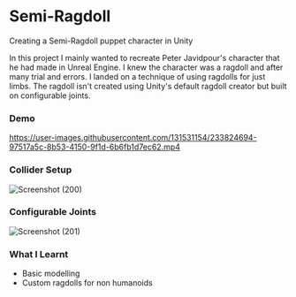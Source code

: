 # Semi-Ragdoll
Creating a Semi-Ragdoll puppet character in Unity

In this project I mainly wanted to recreate Peter Javidpour's character that he had made in Unreal Engine. I knew the character was a ragdoll and after many trial and errors. I landed on a technique of using ragdolls for just limbs. The ragdoll isn't created using Unity's default ragdoll creator but built on configurable joints.


### Demo
https://user-images.githubusercontent.com/131531154/233824694-97517a5c-8b53-4150-9f1d-6b6fb1d7ec62.mp4

### Collider Setup
![Screenshot (200)](https://user-images.githubusercontent.com/131531154/233824179-a2417f27-4689-4274-8fba-e8b84f10b3bf.png)

### Configurable Joints
![Screenshot (201)](https://user-images.githubusercontent.com/131531154/233824244-97b26b76-2dfb-4d68-9a9f-1665fecd68b9.png)

### What I Learnt
 - Basic modelling
 - Custom ragdolls for non humanoids

